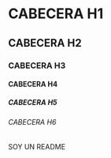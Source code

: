 # CABECERA H1
## CABECERA H2
### CABECERA H3
#### CABECERA H4
##### CABECERA H5
###### CABECERA H6




SOY UN README
